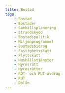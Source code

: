 ```yaml
---
title: Bostad
tags:
    - Bostad
    - Bostäder
    - Samhällsplanering
    - Strandskydd
    - Bostadspolitik
    - Miljonprogrammet
    - Bostadsbidrag
    - Fastighetsskatt
    - Flyttskatt
    - Hushållstjänster
    - Hyresrätt
    - Hyresrätter
    - ROT- och RUT-avdrag
    - RUT
    - Bolån
---
```


